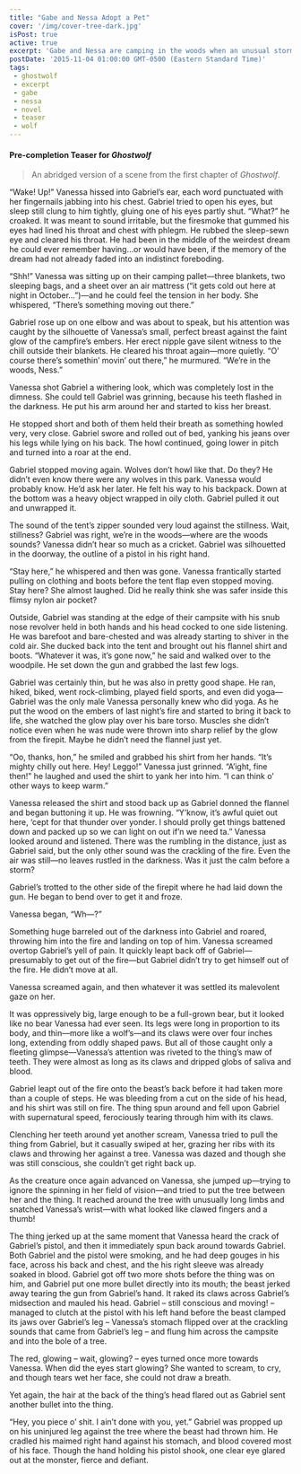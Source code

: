 ```yaml
---
title: "Gabe and Nessa Adopt a Pet"
cover: '/img/cover-tree-dark.jpg'
isPost: true
active: true
excerpt: 'Gabe and Nessa are camping in the woods when an unusual storm rolls in.'
postDate: '2015-11-04 01:00:00 GMT-0500 (Eastern Standard Time)'
tags:
 - ghostwolf
 - excerpt
 - gabe
 - nessa
 - novel
 - teaser
 - wolf
---
```


#### Pre-completion Teaser for *Ghostwolf*

> An abridged version of a scene from the first chapter of *Ghostwolf*.

“Wake! Up!” Vanessa hissed into Gabriel’s ear, each word punctuated with her fingernails jabbing into his chest.
Gabriel tried to open his eyes, but sleep still clung to him tightly, gluing one of his eyes partly shut. “What?” he croaked. It was meant to sound irritable, but the firesmoke that gummed his eyes had lined his throat and chest with phlegm. He rubbed the sleep-sewn eye and cleared his throat. He had been in the middle of the weirdest dream he could ever remember having…or would have been, if the memory of the dream had not already faded into an indistinct foreboding.

“Shh!” Vanessa was sitting up on their camping pallet—three blankets, two sleeping bags, and a sheet over an air mattress (“it gets cold out here at night in October…”)—and he could feel the tension in her body. She whispered, “There’s something moving out there.”

Gabriel rose up on one elbow and was about to speak, but his attention was caught by the silhouette of Vanessa’s small, perfect breast against the faint glow of the campfire’s embers. Her erect nipple gave silent witness to the chill outside their blankets. He cleared his throat again—more quietly. “O’ course there’s somethin’ movin’ out there,” he murmured. “We’re in the woods, Ness.”

Vanessa shot Gabriel a withering look, which was completely lost in the dimness. She could tell Gabriel was grinning, because his teeth flashed in the darkness. He put his arm around her and started to kiss her breast.

He stopped short and both of them held their breath as something howled very, very close. Gabriel swore and rolled out of bed, yanking his jeans over his legs while lying on his back. The howl continued, going lower in pitch and turned into a roar at the end.

Gabriel stopped moving again. Wolves don’t howl like that. Do they? He didn’t even know there were any wolves in this park. Vanessa would probably know. He’d ask her later. He felt his way to his backpack. Down at the bottom was a heavy object wrapped in oily cloth. Gabriel pulled it out and unwrapped it.

The sound of the tent’s zipper sounded very loud against the stillness. Wait, stillness? Gabriel was right, we’re in the woods—where are the woods sounds? Vanessa didn’t hear so much as a cricket. Gabriel was silhouetted in the doorway, the outline of a pistol in his right hand.

“Stay here,” he whispered and then was gone. Vanessa frantically started pulling on clothing and boots before the tent flap even stopped moving. Stay here? She almost laughed. Did he really think she was safer inside this flimsy nylon air pocket?

Outside, Gabriel was standing at the edge of their campsite with his snub nose revolver held in both hands and his head cocked to one side listening. He was barefoot and bare-chested and was already starting to shiver in the cold air. She ducked back into the tent and brought out his flannel shirt and boots.
“Whatever it was, it’s gone now,” he said and walked over to the woodpile. He set down the gun and grabbed the last few logs.

Gabriel was certainly thin, but he was also in pretty good shape. He ran, hiked, biked, went rock-climbing, played field sports, and even did yoga—Gabriel was the only male Vanessa personally knew who did yoga. As he put the wood on the embers of last night’s fire and started to bring it back to life, she watched the glow play over his bare torso. Muscles she didn’t notice even when he was nude were thrown into sharp relief by the glow from the firepit. Maybe he didn’t need the flannel just yet.

“Oo, thanks, hon,” he smiled and grabbed his shirt from her hands. “It’s mighty chilly out here. Hey! Leggo!” Vanessa just grinned. “A’ight, fine then!” he laughed and used the shirt to yank her into him. “I can think o’ other ways to keep warm.”

Vanessa released the shirt and stood back up as Gabriel donned the flannel and began buttoning it up. He was frowning. “Y’know, it’s awful quiet out here, ‘cept for that thunder over yonder. I should prolly get things battened down and packed up so we can light on out if’n we need ta.” Vanessa looked around and listened. There was the rumbling in the distance, just as Gabriel said, but the only other sound was the crackling of the fire. Even the air was still—no leaves rustled in the darkness. Was it just the calm before a storm?

Gabriel’s trotted to the other side of the firepit where he had laid down the gun. He began to bend over to get it and froze.

Vanessa began, “Wh—?”

Something huge barreled out of the darkness into Gabriel and roared, throwing him into the fire and landing on top of him. Vanessa screamed overtop Gabriel’s yell of pain. It quickly leapt back off of Gabriel—presumably to get out of the fire—but Gabriel didn’t try to get himself out of the fire. He didn’t move at all.

Vanessa screamed again, and then whatever it was settled its malevolent gaze on her.

It was oppressively big, large enough to be a full-grown bear, but it looked like no bear Vanessa had ever seen. Its legs were long in proportion to its body, and thin—more like a wolf’s—and its claws were over four inches long, extending from oddly shaped paws. But all of those caught only a fleeting glimpse—Vanessa’s attention was riveted to the thing’s maw of teeth. They were almost as long as its claws and dripped globs of saliva and blood.

Gabriel leapt out of the fire onto the beast’s back before it had taken more than a couple of steps. He was bleeding from a cut on the side of his head, and his shirt was still on fire. The thing spun around and fell upon Gabriel with supernatural speed, ferociously tearing through him with its claws.

Clenching her teeth around yet another scream, Vanessa tried to pull the thing from Gabriel, but it casually swiped at her, grazing her ribs with its claws and throwing her against a tree. Vanessa was dazed and though she was still conscious, she couldn’t get right back up.

As the creature once again advanced on Vanessa, she jumped up—trying to ignore the spinning in her field of vision—and tried to put the tree between her and the thing. It reached around the tree with unusually long limbs and snatched Vanessa’s wrist—with what looked like clawed fingers and a thumb!

The thing jerked up at the same moment that Vanessa heard the crack of Gabriel’s pistol, and then it immediately spun back around towards Gabriel. Both Gabriel and the pistol were smoking, and he had deep gouges in his face, across his back and chest, and the his right sleeve was already soaked in blood. Gabriel got off two more shots before the thing was on him, and Gabriel put one more bullet directly into its mouth; the beast jerked away tearing the gun from Gabriel’s hand. It raked its claws across Gabriel’s midsection and mauled his head. Gabriel – still conscious and moving! – managed to clutch at the pistol with his left hand before the beast clamped its jaws over Gabriel’s leg – Vanessa’s stomach flipped over at the crackling sounds that came from Gabriel’s leg – and flung him across the campsite and into the bole of a tree.

The red, glowing – wait, glowing? – eyes turned once more towards Vanessa. When did the eyes start glowing? She wanted to scream, to cry, and though tears wet her face, she could not draw a breath.

Yet again, the hair at the back of the thing’s head flared out as Gabriel sent another bullet into the thing.
 
“Hey, you piece o’ shit. I ain’t done with you, yet.” Gabriel was propped up on his uninjured leg against the tree where the beast had thrown him. He cradled his maimed right hand against his stomach, and blood covered most of his face. Though the hand holding his pistol shook, one clear eye glared out at the monster, fierce and defiant.